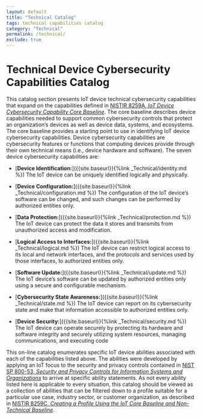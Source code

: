 ```yaml
---
layout: default
title: "Technical Catalog"
tags: technical capabilities catalog
category: "Technical"
permalink: /technical/
exclude: true
---
```


# Technical Device Cybersecurity Capabilities Catalog

This catalog section presents IoT device technical cybersecurity capabilities that expand on the capabilities defined in [NISTIR 8259A, ](https://nvlpubs.nist.gov/nistpubs/ir/2020/NIST.IR.8259A.pdf)[*IoT Device Cybersecurity Capability Core Baseline*](https://nvlpubs.nist.gov/nistpubs/ir/2020/NIST.IR.8259A.pdf).  The core baseline describes device capabilities needed to support common cybersecurity controls that protect an organization’s devices as well as device data, systems, and ecosystems. The core baseline  provides a starting point to use in identifying IoT device cybersecurity capabilities. Device cybersecurity capabilities are cybersecurity features or functions that computing devices provide through their own technical means (i.e., device hardware and software). The seven device cybersecurity capabilities are:

* [**Device Identification:**]({{site.baseurl}}{%link _Technical/identity.md %}) The IoT device can be uniquely identified logically and physically.

* [**Device Configuration:**]({{site.baseurl}}{%link _Technical/configuration.md %}) The configuration of the IoT device’s software can be changed, and such changes can be performed by authorized entities only.

* [**Data Protection:**]({{site.baseurl}}{%link _Technical/protection.md %}) The IoT device can protect the data it stores and transmits from unauthorized access and modification.

* [**Logical Access to Interfaces:**]({{site.baseurl}}{%link _Technical/logical.md %}) The IoT device can restrict logical access to its local and network interfaces, and the protocols and services used by those interfaces, to authorized entities only.

* [**Software Update:**]({{site.baseurl}}{%link _Technical/update.md %}) The IoT device’s software can be updated by authorized entities only using a secure and configurable mechanism.

* [**Cybersecurity State Awareness:**]({{site.baseurl}}{%link _Technical/state.md %}) The IoT device can report on its cybersecurity state and make that information accessible to authorized entities only.

* [**Device Security:**]({{site.baseurl}}{%link _Technical/security.md %}) The IoT device can operate securely by protecting its hardware and software integrity and securely utilizing system resources, managing communications, and executing code

This on-line catalog enumerates specific IoT device abilities associated with each of the capabilities listed above. The abilities were developed by applying an IoT focus to the security and privacy controls contained in [NIST SP 800-53, _Security and Privacy Controls for Information Systems and Organizations_](https://csrc.nist.gov/publications/detail/sp/800-53/rev-5/final) to arrive at specific ability statements. As not every ability listed here is applicable to every situation, this catalog should be viewed as a collection of abilities that can be filtered down to a profile suitable for a particular use case, industry sector, or customer organization, as described in [NISTIR 8259C, _Creating a Profile Using the IoT Core Baseline and Non-Technical Baseline_](https://csrc.nist.gov/publications/detail/nistir/8259c/draft).
  
   
   
   
   
   
   
   
   
   
   
